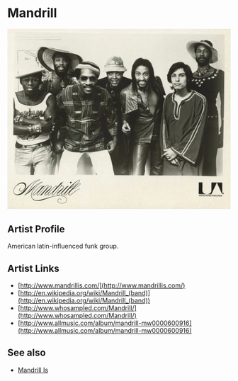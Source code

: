 # Mandrill

![](../../assets/artists/Mandrill.png)

## Artist Profile

American latin-influenced funk group.

## Artist Links

- [http://www.mandrillis.com/](http://www.mandrillis.com/)
- [http://en.wikipedia.org/wiki/Mandrill_(band)](http://en.wikipedia.org/wiki/Mandrill_(band))
- [http://www.whosampled.com/Mandrill/](http://www.whosampled.com/Mandrill/)
- [http://www.allmusic.com/album/mandrill-mw0000600916](http://www.allmusic.com/album/mandrill-mw0000600916)


## See also

- [Mandrill Is](Mandrill_Is.md)
